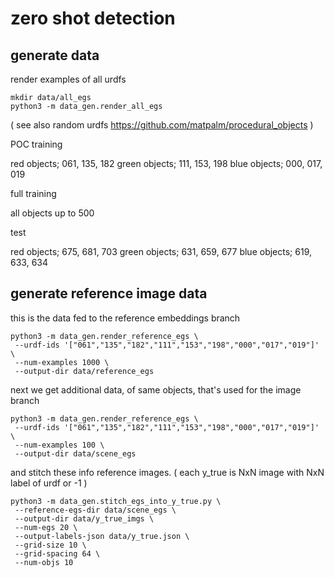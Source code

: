 # zero shot detection

## generate data

render examples of all urdfs

```
mkdir data/all_egs
python3 -m data_gen.render_all_egs
```

( see also random urdfs https://github.com/matpalm/procedural_objects )

POC training

red objects; 061, 135, 182
green objects; 111, 153, 198
blue objects; 000, 017, 019

full training

all objects up to 500

test

red objects; 675, 681, 703
green objects; 631, 659, 677
blue objects; 619, 633, 634

## generate reference image data

this is the data fed to the reference embeddings branch

```
python3 -m data_gen.render_reference_egs \
 --urdf-ids '["061","135","182","111","153","198","000","017","019"]' \
 --num-examples 1000 \
 --output-dir data/reference_egs
```

next we get additional data, of same objects, that's used for the image branch

```
python3 -m data_gen.render_reference_egs \
 --urdf-ids '["061","135","182","111","153","198","000","017","019"]' \
 --num-examples 100 \
 --output-dir data/scene_egs
```

and stitch these info reference images.
( each y_true is NxN image with NxN label of urdf or -1 )

```
python3 -m data_gen.stitch_egs_into_y_true.py \
 --reference-egs-dir data/scene_egs \
 --output-dir data/y_true_imgs \
 --num-egs 20 \
 --output-labels-json data/y_true.json \
 --grid-size 10 \
 --grid-spacing 64 \
 --num-objs 10
```
